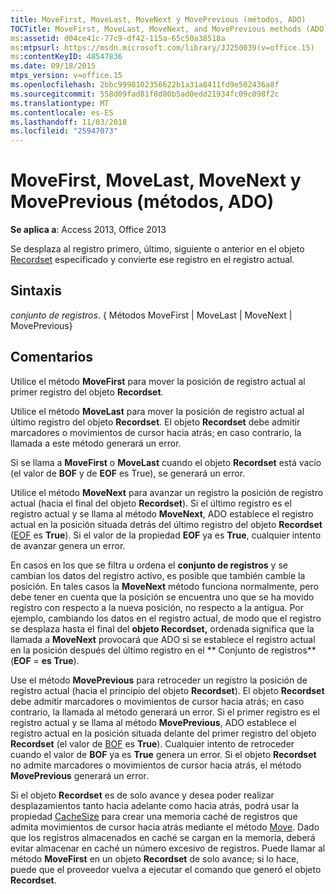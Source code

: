 ```yaml
---
title: MoveFirst, MoveLast, MoveNext y MovePrevious (métodos, ADO)
TOCTitle: MoveFirst, MoveLast, MoveNext, and MovePrevious methods (ADO)
ms:assetid: d04ce41c-77c9-df42-115a-65c50a38518a
ms:mtpsurl: https://msdn.microsoft.com/library/JJ250039(v=office.15)
ms:contentKeyID: 48547836
ms.date: 09/18/2015
mtps_version: v=office.15
ms.openlocfilehash: 2bbc9998102356622b1a31a8411fd9e502436a8f
ms.sourcegitcommit: 558d09fad81f8d80b5ad0edd21934fc09c098f2c
ms.translationtype: MT
ms.contentlocale: es-ES
ms.lasthandoff: 11/03/2018
ms.locfileid: "25947073"
---
```

# <a name="movefirst-movelast-movenext-and-moveprevious-methods-ado"></a>MoveFirst, MoveLast, MoveNext y MovePrevious (métodos, ADO)


**Se aplica a**: Access 2013, Office 2013

Se desplaza al registro primero, último, siguiente o anterior en el objeto [Recordset](recordset-object-ado.md) especificado y convierte ese registro en el registro actual.

## <a name="syntax"></a>Sintaxis

*conjunto de registros*. { Métodos MoveFirst | MoveLast | MoveNext | MovePrevious}

## <a name="remarks"></a>Comentarios

Utilice el método **MoveFirst** para mover la posición de registro actual al primer registro del objeto **Recordset**.

Utilice el método **MoveLast** para mover la posición de registro actual al último registro del objeto **Recordset**. El objeto **Recordset** debe admitir marcadores o movimientos de cursor hacia atrás; en caso contrario, la llamada a este método generará un error.

Si se llama a **MoveFirst** o **MoveLast** cuando el objeto **Recordset** está vacío (el valor de **BOF** y de **EOF** es True), se generará un error.

Utilice el método **MoveNext** para avanzar un registro la posición de registro actual (hacia el final del objeto **Recordset**). Si el último registro es el registro actual y se llama al método **MoveNext**, ADO establece el registro actual en la posición situada detrás del último registro del objeto **Recordset** ([EOF](bof-eof-properties-ado.md) es **True**). Si el valor de la propiedad **EOF** ya es **True**, cualquier intento de avanzar genera un error.

En casos en los que se filtra u ordena el **conjunto de registros** y se cambian los datos del registro activo, es posible que también cambie la posición. En tales casos la **MoveNext** método funciona normalmente, pero debe tener en cuenta que la posición se encuentra uno que se ha movido registro con respecto a la nueva posición, no respecto a la antigua. Por ejemplo, cambiando los datos en el registro actual, de modo que el registro se desplaza hasta el final del **objeto Recordset,** ordenada significa que la llamada a **MoveNext** provocará que ADO si se establece el registro actual en la posición después del último registro en el ** Conjunto de registros** (**EOF** = **es True**).

Use el método **MovePrevious** para retroceder un registro la posición de registro actual (hacia el principio del objeto **Recordset**). El objeto **Recordset** debe admitir marcadores o movimientos de cursor hacia atrás; en caso contrario, la llamada al método generará un error. Si el primer registro es el registro actual y se llama al método **MovePrevious**, ADO establece el registro actual en la posición situada delante del primer registro del objeto **Recordset** (el valor de [BOF](bof-eof-properties-ado.md) es **True**). Cualquier intento de retroceder cuando el valor de **BOF** ya es **True** genera un error. Si el objeto **Recordset** no admite marcadores o movimientos de cursor hacia atrás, el método **MovePrevious** generará un error.

Si el objeto **Recordset** es de solo avance y desea poder realizar desplazamientos tanto hacia adelante como hacia atrás, podrá usar la propiedad [CacheSize](cachesize-property-ado.md) para crear una memoria caché de registros que admita movimientos de cursor hacia atrás mediante el método [Move](move-method-ado.md). Dado que los registros almacenados en caché se cargan en la memoria, deberá evitar almacenar en caché un número excesivo de registros. Puede llamar al método **MoveFirst** en un objeto **Recordset** de solo avance; si lo hace, puede que el proveedor vuelva a ejecutar el comando que generó el objeto **Recordset**.

